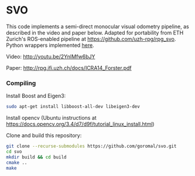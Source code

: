 SVO
===

This code implements a semi-direct monocular visual odometry pipeline, as described in the video and paper below. Adapted for portability from ETH Zurich's ROS-enabled pipeline at https://github.com/uzh-rpg/rpg_svo. Python wrappers implemented [here](https://github.com/goromal/svo-python).

Video: http://youtu.be/2YnIMfw6bJY

Paper: http://rpg.ifi.uzh.ch/docs/ICRA14_Forster.pdf

### Compiling

Install Boost and Eigen3:

```bash
sudo apt-get install libboost-all-dev libeigen3-dev
```

Install opencv (Ubuntu instructions at https://docs.opencv.org/3.4/d7/d9f/tutorial_linux_install.html)

Clone and build this repository:

```bash
git clone --recurse-submodules https://github.com/goromal/svo.git
cd svo
mkdir build && cd build
cmake ..
make
```
